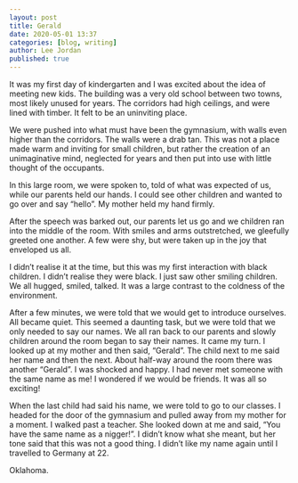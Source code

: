```yaml
---
layout: post
title: Gerald
date: 2020-05-01 13:37
categories: [blog, writing]
author: Lee Jordan
published: true
---
```


It was my first day of kindergarten and I was excited about the idea of meeting new kids. The building was a very old school between two towns, most likely unused for years. The corridors had high ceilings, and were lined with timber. It felt to be an uninviting place. 

We were pushed into what must have been the gymnasium, with walls even higher than the corridors. The walls were a drab tan. This was not a place made warm and inviting for small children, but rather the creation of an unimaginative mind, neglected for years and then put into use with little thought of the occupants.

In this large room, we were spoken to, told of what was expected of us, while our parents held our hands. I could see other children and wanted to go over and say “hello”. My mother held my hand firmly. 

After the speech was barked out, our parents let us go and we children ran into the middle of the room. With smiles and arms outstretched, we gleefully greeted one another. A few were shy, but were taken up in the joy that enveloped us all.

I didn’t realise it at the time, but this was my first interaction with black children. I didn’t realise they were black. I just saw other smiling children. We all hugged, smiled, talked. It was a large contrast to the coldness of the environment. 

After a few minutes, we were told that we would get to introduce ourselves. All became quiet. This seemed a daunting task, but we were told that we only needed to say our names. We all ran back to our parents and slowly children around the room began to say their names. It came my turn. I looked up at my mother and then said, “Gerald”. The child next to me said her name and then the next. About half-way around the room there was another “Gerald”. I was shocked and happy. I had never met someone with the same name as me! I wondered if we would be friends. It was all so exciting!

When the last child had said his name, we were told to go to our classes. I headed for the door of the gymnasium and pulled away from my mother for a moment. I walked past a teacher. She looked down at me and said, “You have the same name as a nigger!”. I didn’t know what she meant, but her tone said that this was not a good thing. I didn’t like my name again until I travelled to Germany at 22.

Oklahoma.
